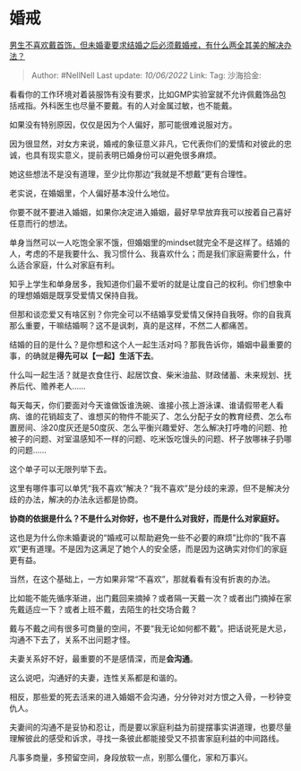 # 婚戒

[男生不喜欢戴首饰，但未婚妻要求结婚之后必须戴婚戒，有什么两全其美的解决办法？](https://www.zhihu.com/question/516779881/answer/2520768472)

> Author: #NellNell
> Last update: *10/06/2022*
> Link:
> Tag:
> 沙海拾金:

看看你的工作环境对着装服饰有没有要求，比如GMP实验室就不允许佩戴饰品包括戒指。外科医生也尽量不要戴。有的人对金属过敏，也不能戴。

如果没有特别原因，仅仅是因为个人偏好，那可能很难说服对方。

因为很显然，对女方来说，婚戒的象征意义非凡，它代表你们的爱情和对彼此的忠诚，也具有现实意义，提前表明已婚身份可以避免很多麻烦。

她这些想法不是没有道理，至少比你那边“我就是不想戴”更有合理性。

老实说，在婚姻里，个人偏好基本没什么地位。

你要不就不要进入婚姻，如果你决定进入婚姻，最好早早放弃我可以按着自己喜好任意而行的想法。

单身当然可以一人吃饱全家不饿，但婚姻里的mindset就完全不是这样了。结婚的人，考虑的不是我要什么、我习惯什么、我喜欢什么；而是我们家庭需要什么，什么适合家庭，什么对家庭有利。

知乎上学生和单身居多，我知道你们最不爱听的就是让度自己的权利。你们想象中的理想婚姻是既享受爱情又保持自我。

但那和谈恋爱又有啥区别？你完全可以不结婚享受爱情又保持自我呀。你的自我真那么重要，干嘛结婚啊？这不是讽刺，真的是这样，不然二人都痛苦。

结婚的目的是什么？是你想和这个人一起生活对吗？那我告诉你，婚姻中最重要的事，的确就是**得先可以【一起】生活下去**。

什么叫一起生活？就是衣食住行、起居饮食、柴米油盐、财政储蓄、未来规划、抚养后代、赡养老人……

每天每天，你们要面对今天谁做饭谁洗碗、谁接小孩上游泳课、谁请假带老人看病、谁的花销超支了、谁想买的物件不能买了、怎么分配子女的教育经费、怎么布置房间、涂20度灰还是50度灰、怎么平衡兴趣爱好、怎么解决打呼噜的问题、抢被子的问题、对室温感知不一样的问题、吃米饭吃馒头的问题、杯子放哪袜子扔哪的问题……

这个单子可以无限列举下去。

这里有哪件事可以单凭“我不喜欢”解决？“我不喜欢”是分歧的来源，但不是解决分歧的办法，解决的办法永远都是协商。

**协商的依据是什么？不是什么对你好，也不是什么对我好，而是什么对家庭好。**

这也是为什么你未婚妻说的“婚戒可以帮助避免一些不必要的麻烦”比你的“我不喜欢”更有道理。不是因为这满足了她个人的安全感，而是因为这确实对你们的家庭更有益。

当然，在这个基础上，一方如果非常“不喜欢”，那就看看有没有折衷的办法。

比如能不能先循序渐进，出门戴回来摘掉？或者隔一天戴一次？或者出门摘掉在家先戴适应一下？或者上班不戴，去陌生的社交场合戴？

戴与不戴之间有很多可商量的空间，不要“我无论如何都不戴”。把话说死是大忌，沟通不下去了，关系不出问题才怪。

夫妻关系好不好，最重要的不是感情深，而是**会沟通**。

这么说吧，沟通好的夫妻，连性关系都是和谐的。

相反，那些爱的死去活来的进入婚姻不会沟通，分分钟对对方恨之入骨，一秒钟变仇人。

夫妻间的沟通不是妥协和忍让，而是要以家庭利益为前提摆事实讲道理，也要尽量理解彼此的感受和诉求，寻找一条彼此都能接受又不损害家庭利益的中间路线。

凡事多商量，多预留空间，身段放软一点，别那么僵化，家和万事兴。
